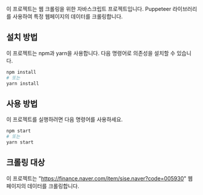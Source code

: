 이 프로젝트는 웹 크롤링을 위한 자바스크립트 프로젝트입니다. Puppeteer 라이브러리를 사용하여 특정 웹페이지의 데이터를 크롤링합니다.

## 설치 방법

이 프로젝트는 npm과 yarn을 사용합니다. 다음 명령어로 의존성을 설치할 수 있습니다.

```sh
npm install
# 또는
yarn install
```

## 사용 방법

이 프로젝트를 실행하려면 다음 명령어를 사용하세요.

```sh
npm start
# 또는
yarn start
```

## 크롤링 대상

이 프로젝트는 "https://finance.naver.com/item/sise.naver?code=005930" 웹페이지의 데이터를 크롤링합니다.
